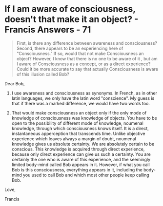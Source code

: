 # If I am aware of consciousness, doesn't that make it an object? - Francis Answers - 71


>First, is there any difference between awareness and consciousness? Second, there appears to be an experiencing here of "Consciousness." If so, would that not make Consciousness an object? However, I know that there is no one to be aware of it , but am I aware of Consciousness as a concept, or as a direct experience? Could it be more accurate to say that actually Consciousness is aware of this illusion called Bob?

Dear Bob,

1. I use awareness and consciousness as synonyms. In French, as in other latin languages, we only have the latin word "conscience". My guess is that if there was a marked difference, we would have two words too.

2. That would make consciousness an object only if the only mode of knowledge of consciousness was knowledge of objects. You have to be open to the possibility of different mode of knowledge, noumenal knowledge, through which consciousness knows itself. It is a direct, instantaneous apperception that transcends time. Unlike objective experience which leaves always a margin of doubt, noumenal knowledge gives us absolute certainty. We are absolutely certain to be conscious. This knowledge is acquired through direct experience, because only direct experience can give us such a certainty. You are certainly the one who is aware of this experience, and the seemingly limited body-mind called Bob appears in it. However, if what you call Bob is this consciousness, everything appears in it, including the body-mind you used to call Bob and which most other people keep calling Bob.

Love,

Francis

